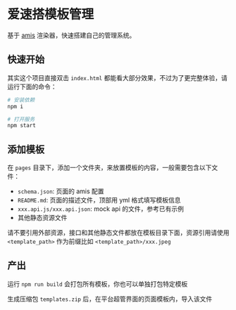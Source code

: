 # 爱速搭模板管理

基于 [amis](https://github.com/baidu/amis) 渲染器，快速搭建自己的管理系统。

## 快速开始

其实这个项目直接双击 `index.html` 都能看大部分效果，不过为了更完整体验，请运行下面的命令：

```bash
# 安装依赖
npm i

# 打开服务
npm start

```

## 添加模板

在 `pages` 目录下，添加一个文件夹，来放置模板的内容，一般需要包含以下文件：

- `schema.json`: 页面的 amis 配置
- `README.md`: 页面的描述文件，顶部用 yml 格式填写模板信息
- `xxx.api.js/xxx.api.json`: mock api 的文件，参考已有示例
- 其他静态资源文件

请不要引用外部资源，接口和其他静态文件都放在模板目录下面，资源引用请使用 `<template_path>` 作为前缀比如 `<template_path>/xxx.jpeg`

## 产出

运行 `npm run build` 会打包所有模板，你也可以单独打包特定模板

生成压缩包 `templates.zip` 后，在平台超管界面的页面模板内，导入该文件
